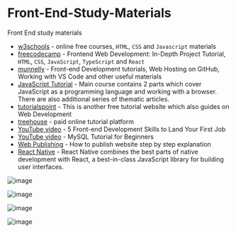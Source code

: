 # Front-End-Study-Materials
Front End study materials

- [w3schools](https://www.w3schools.com/howto/howto_blog_become_frontenddev.asp) - online free courses, `HTML`, `CSS` and `Javascript` materials
- [freecodecamp](https://www.freecodecamp.org/news/frontend-web-development-in-depth-project-tutorial/) - Frontend Web Development: In-Depth Project Tutorial, `HTML`, `CSS`, `JavaScript`, `TypeScript` and `React`
- [munnelly](https://www.munnelly.com/frontend/) - Front-end Development tutorials, Web Hosting on GitHub, Working with VS Code and other useful materials
- [JavaScript Tutorial](https://javascript.info/) - Main course contains 2 parts which cover JavaScript as a programming language and working with a browser. There are also additional series of thematic articles.
- [tutorialspoint](https://www.tutorialspoint.com/the-complete-front-end-web-development-course/index.asp) - This is another free tutorial website which also guides on Web Development
- [treehouse](https://teamtreehouse.com/?utm_source=google&utm_medium=cpc&utm_campaign=G_UPR_PPC_WebDevelopment_NB&utm_content=Courses&utm_ad=653742238233&utm_term=online%20web%20development%20course&matchtype=e&device=c&GeoLoc=1009877&placement=&network=g&campaign_id=19833079841&adset_id=146347915839&ad_id=653742238233&gclid=Cj0KCQjwzdOlBhCNARIsAPMwjbxY4XvmSeTEMi48W5MINbnLEzwHcvXlq2Ot7EulU1I7a82HnXRVODEaAvNeEALw_wcB) - paid online tutorial platform
- [YouTube video](https://www.youtube.com/watch?v=-_X6PhkjpzU) - 5 Front-end Development Skills to Land Your First Job
- [YouTube video](https://www.youtube.com/watch?v=7S_tz1z_5bA&t=2338s) - MySQL Tutorial for Beginners
- [Web Publishing](https://www.wpbeginner.com/beginners-guide/how-to-publish-a-website-step-by-step/) - How to publish website step by step explanation
- [React Native](https://reactnative.dev/) - React Native combines the best parts of native development with React, a best-in-class JavaScript library for building user interfaces.

![image](https://github.com/Guli0702/Front-End-Study-Materials/assets/138679683/96af7017-e8df-4bcc-8ef3-9d09df63e9fa)

![image](https://github.com/Guli0702/Front-End-Study-Materials/assets/138679683/6323a6fc-c267-46f1-a9a2-591b95ad8e1d)

![image](https://github.com/Guli0702/Front-End-Study-Materials/assets/138679683/10a8059c-c19d-4d9e-a08b-7a626cf60d56)

![image](https://github.com/Guli0702/Front-End-Study-Materials/assets/138679683/f55336ea-9542-4f09-907f-b42c6b0d96b8)

